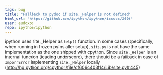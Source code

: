 ```yaml
---
tags: bug
title: "Fallback to pydoc if site._Helper is not defined"
html_url: "https://github.com/ipython/ipython/issues/2606"
user: eudoxos
repo: ipython/ipython
---
```


ipython uses site._Helper as `help()` function. In some cases (specifically, when running in frozen pyInstaller setup), `site.py` is not have the same implementation as the one shipped with cpython. Since `site._Helper` is an internal function (leading underscore), there should be a fallback in case of `ImporrError` implementing `site._Helper` locally (http://hg.python.org/cpython/file/cf606c403f14/Lib/site.py#l445)
